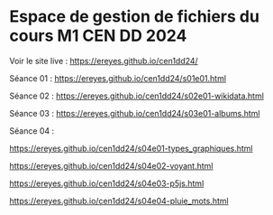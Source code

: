# Espace de gestion de fichiers du cours M1 CEN DD 2024

Voir le site live : 
https://ereyes.github.io/cen1dd24/

Séance 01 : https://ereyes.github.io/cen1dd24/s01e01.html

Séance 02 :
https://ereyes.github.io/cen1dd24/s02e01-wikidata.html

Séance 03 :
https://ereyes.github.io/cen1dd24/s03e01-albums.html

Séance 04 :  

https://ereyes.github.io/cen1dd24/s04e01-types_graphiques.html  

https://ereyes.github.io/cen1dd24/s04e02-voyant.html  

https://ereyes.github.io/cen1dd24/s04e03-p5js.html  

https://ereyes.github.io/cen1dd24/s04e04-pluie_mots.html
